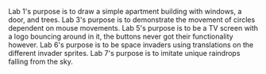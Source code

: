 Lab 1's purpose is to draw a simple apartment building with windows, a door, and trees.
Lab 3's purpose is to demonstrate the movement of circles dependent on mouse movements.
Lab 5's purpose is to be a TV screen with a logo bouncing around in it, the buttons never got their functionality however.
Lab 6's purpose is to be space invaders using translations on the different invader sprites.
Lab 7's purpose is to imitate unique raindrops falling from the sky.
